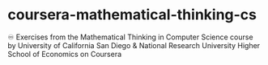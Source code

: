 # coursera-mathematical-thinking-cs
♾ Exercises from the Mathematical Thinking in Computer Science course by University of California San Diego &amp; National Research University Higher School of Economics on Coursera
